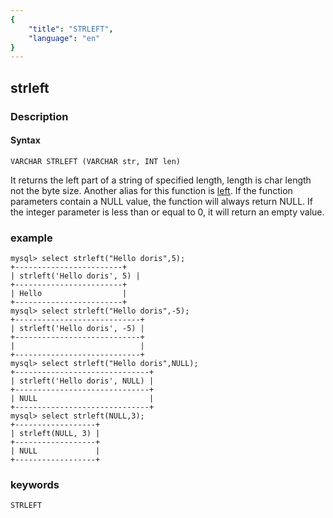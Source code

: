 ```yaml
---
{
    "title": "STRLEFT",
    "language": "en"
}
---
```


<!-- 
Licensed to the Apache Software Foundation (ASF) under one
or more contributor license agreements.  See the NOTICE file
distributed with this work for additional information
regarding copyright ownership.  The ASF licenses this file
to you under the Apache License, Version 2.0 (the
"License"); you may not use this file except in compliance
with the License.  You may obtain a copy of the License at

  http://www.apache.org/licenses/LICENSE-2.0

Unless required by applicable law or agreed to in writing,
software distributed under the License is distributed on an
"AS IS" BASIS, WITHOUT WARRANTIES OR CONDITIONS OF ANY
KIND, either express or implied.  See the License for the
specific language governing permissions and limitations
under the License.
-->

## strleft
### Description
#### Syntax

`VARCHAR STRLEFT (VARCHAR str, INT len)`


It returns the left part of a string of specified length, length is char length not the byte size. Another alias for this function is [left](./left.md).
If the function parameters contain a NULL value, the function will always return NULL. If the integer parameter is less than or equal to 0, it will return an empty value.

### example

```
mysql> select strleft("Hello doris",5);
+------------------------+
| strleft('Hello doris', 5) |
+------------------------+
| Hello                  |
+------------------------+
mysql> select strleft("Hello doris",-5);
+----------------------------+
| strleft('Hello doris', -5) |
+----------------------------+
|                            |
+----------------------------+
mysql> select strleft("Hello doris",NULL);
+------------------------------+
| strleft('Hello doris', NULL) |
+------------------------------+
| NULL                         |
+------------------------------+
mysql> select strleft(NULL,3);
+------------------+
| strleft(NULL, 3) |
+------------------+
| NULL             |
+------------------+
```
### keywords
    STRLEFT
